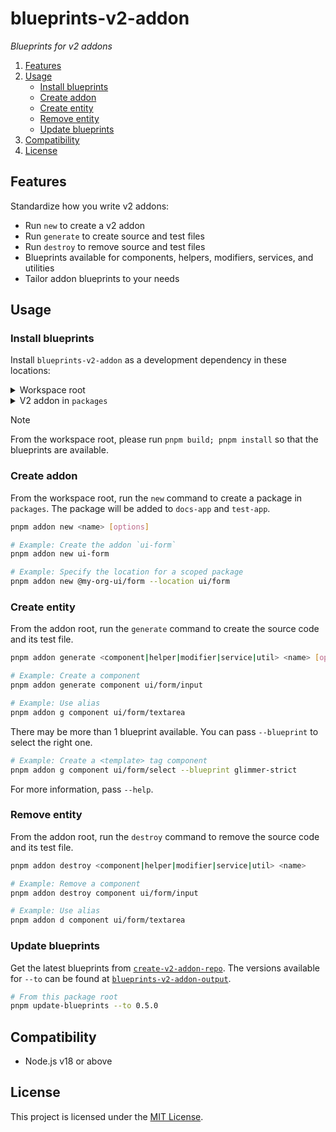# blueprints-v2-addon

_Blueprints for v2 addons_

1. [Features](#features)
1. [Usage](#usage)
    - [Install blueprints](#install-blueprints)
    - [Create addon](#create-addon)
    - [Create entity](#create-entity)
    - [Remove entity](#remove-entity)  
    - [Update blueprints](#update-blueprints)
1. [Compatibility](#compatibility)
1. [License](#license)


## Features

Standardize how you write v2 addons:

- Run `new` to create a v2 addon
- Run `generate` to create source and test files
- Run `destroy` to remove source and test files
- Blueprints available for components, helpers, modifiers, services, and utilities
- Tailor addon blueprints to your needs


## Usage

### Install blueprints

Install `blueprints-v2-addon` as a development dependency in these locations:

<details>

<summary>Workspace root</summary>

```json5
/* package.json */
{
  "scripts": {
    "addon": "blueprints-v2-addon"
  },
  "devDependencies": {
    "blueprints-v2-addon": "workspace:*"
  }
}
```

</details>

<details>

<summary>V2 addon in <code>packages</code></summary>

Note, the `new` command will automatically update `package.json`.

```json5
/* Example: packages/ui/form/package.json */
{
  "scripts": {
    "addon": "blueprints-v2-addon --test-app-location '../../../test-app'"
  },
  "devDependencies": {
    "blueprints-v2-addon": "workspace:*"
  }
}
```

</details>

> [!NOTE]
>
> From the workspace root, please run `pnpm build; pnpm install` so that the blueprints are available.


### Create addon

From the workspace root, run the `new` command to create a package in `packages`. The package will be added to `docs-app` and `test-app`.

```sh
pnpm addon new <name> [options]

# Example: Create the addon `ui-form`
pnpm addon new ui-form

# Example: Specify the location for a scoped package
pnpm addon new @my-org-ui/form --location ui/form
```


### Create entity

From the addon root, run the `generate` command to create the source code and its test file.

```sh
pnpm addon generate <component|helper|modifier|service|util> <name> [options]

# Example: Create a component
pnpm addon generate component ui/form/input

# Example: Use alias
pnpm addon g component ui/form/textarea
```

There may be more than 1 blueprint available. You can pass `--blueprint` to select the right one.

```sh
# Example: Create a <template> tag component
pnpm addon g component ui/form/select --blueprint glimmer-strict
```

For more information, pass `--help`.


### Remove entity

From the addon root, run the `destroy` command to remove the source code and its test file.

```sh
pnpm addon destroy <component|helper|modifier|service|util> <name> 

# Example: Remove a component
pnpm addon destroy component ui/form/input

# Example: Use alias
pnpm addon d component ui/form/textarea
```


### Update blueprints

Get the latest blueprints from [`create-v2-addon-repo`](https://github.com/ijlee2/embroider-toolbox). The versions available for `--to` can be found at [`blueprints-v2-addon-output`](https://github.com/ijlee2/blueprints-v2-addon-output/releases).

```sh
# From this package root
pnpm update-blueprints --to 0.5.0
```


## Compatibility

- Node.js v18 or above


## License

This project is licensed under the [MIT License](LICENSE.md).
